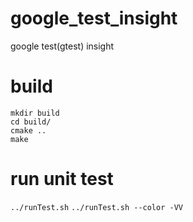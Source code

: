 # google_test_insight
google test(gtest) insight

# build 
```
mkdir build
cd build/
cmake ..
make
```

# run unit test
`../runTest.sh`
`../runTest.sh --color -VV`
